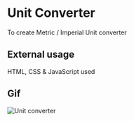 <h1> Unit Converter </h1>

To create Metric / Imperial Unit converter

<h2> External usage </h2>

HTML, CSS & JavaScript used

<h2> Gif </h2>


![Unit converter](https://github.com/user-attachments/assets/53b0f26a-d9a6-4038-b1a1-8d45bb3398c2)

